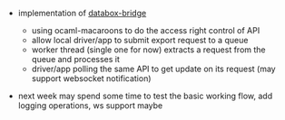 - implementation of [databox-bridge][1]
  - using ocaml-macaroons to do the access right control of API
  - allow local driver/app to submit export request to a queue
  - worker thread (single one for now) extracts a request from the queue and processes it
  - driver/app polling the same API to get update on its request (may support websocket notification)

- next week may spend some time to test the basic working flow, add logging operations, ws support maybe

[1]: https://github.com/sevenEng/databox-storage

